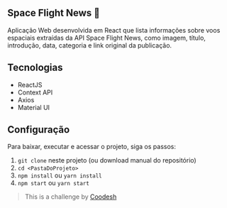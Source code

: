 ## Space Flight News 🚀

Aplicação Web desenvolvida em React que lista informações sobre voos espaciais extraídas da API Space Flight News, como imagem, título, introdução, data, categoria e link original da publicação.

## Tecnologias

-   ReactJS
-   Context API
-   Axios
-   Material UI

## Configuração

Para baixar, executar e acessar o projeto, siga os passos:

1. `git clone` neste projeto (ou download manual do repositório)
2. `cd <PastaDoProjeto>`
3. `npm install` ou `yarn install`
5. `npm start` ou `yarn start`

> This is a challenge by [Coodesh](https://coodesh.com/)
